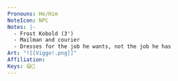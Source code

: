 ```yaml
---
Pronouns: He/Him
NoteIcon: NPC
Notes: |-
  - Frost Kobold (3')
  - Mailman and courier
  - Dresses for the job he wants, not the job he has
Art: "![[Viggo!.png]]"
Affiliation: 
Keys: 😄🤝
---
```

